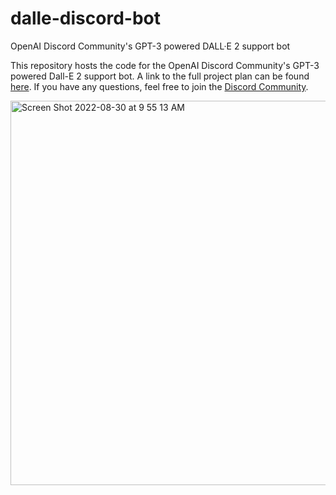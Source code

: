 # dalle-discord-bot
OpenAI Discord Community's GPT-3 powered DALL·E 2 support bot

This repository hosts the code for the OpenAI Discord Community's GPT-3 powered Dall-E 2 support bot. A link to the full project plan can be found [here](https://docs.google.com/document/d/1Qmp-jIhAoITMHOB8d-UluCS4JCDT2DwCsQGFqWCZsFo/edit?usp=sharing). If you have any questions, feel free to join the [Discord Community](https://www.discord.gg/openaidalle). 

<img width="615" alt="Screen Shot 2022-08-30 at 9 55 13 AM" src="https://user-images.githubusercontent.com/22382740/187455948-cd2173c4-fdf0-435d-b4aa-02b8dbe9cd0a.png">
